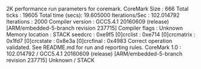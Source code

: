  
2K performance run parameters for coremark.
CoreMark Size    : 666
Total ticks      : 19605
Total time (secs): 19.605000
Iterations/Sec   : 102.014792
Iterations       : 2000
Compiler version : GCC5.4.1 20160609 (release) [ARM/embedded-5-branch revision 237715]
Compiler flags   : Unknown
Memory location  : STACK
seedcrc          : 0xe9f5
[0]crclist       : 0xe714
[0]crcmatrix     : 0x1fd7
[0]crcstate      : 0x8e3a
[0]crcfinal      : 0x4983
Correct operation validated. See README.md for run and reporting rules.
CoreMark 1.0 : 102.014792 / GCC5.4.1 20160609 (release) [ARM/embedded-5-branch revision 237715] Unknown / STACK
